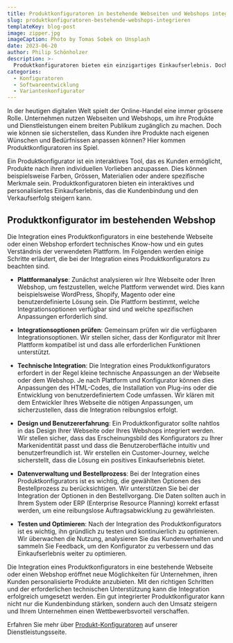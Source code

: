 ```yaml
---
title: Produktkonfiguratoren in bestehende Webseiten und Webshops integrieren
slug: produktkonfiguratoren-bestehende-webshops-integrieren
templateKey: blog-post
image: zipper.jpg
imageCaption: Photo by Tomas Sobek on Unsplash
date: 2023-06-20
author: Philip Schönholzer
description: >-
  Produktkonfiguratoren bieten ein einzigartiges Einkaufserlebnis. Doch wie genau werden Produktkonfiguratoren in bestehende Webseiten und Webshops integriert? Hier erfahren Sie, welche Schritte notwendig sind, um einen Produktkonfigurator nahtlos in Ihre Online-Plattform zu integrieren und somit Ihren Kunden ein personalisiertes Einkaufserlebnis zu bieten.
categories:
  - Konfiguratoren
  - Softwareentwicklung
  - Variantenkonfigurator
---
```


In der heutigen digitalen Welt spielt der Online-Handel eine immer grössere Rolle. Unternehmen nutzen Webseiten und Webshops, um ihre Produkte und Dienstleistungen einem breiten Publikum zugänglich zu machen. Doch wie können sie sicherstellen, dass Kunden ihre Produkte nach eigenen Wünschen und Bedürfnissen anpassen können? Hier kommen Produktkonfiguratoren ins Spiel.

Ein Produktkonfigurator ist ein interaktives Tool, das es Kunden ermöglicht, Produkte nach ihren individuellen Vorlieben anzupassen. Dies können beispielsweise Farben, Grössen, Materialien oder andere spezifische Merkmale sein. Produktkonfiguratoren bieten ein interaktives und personalisiertes Einkaufserlebnis, das die Kundenbindung und den Verkaufserfolg steigern kann.

## Produktkonfigurator im bestehenden Webshop

Die Integration eines Produktkonfigurators in eine bestehende Webseite oder einen Webshop erfordert technisches Know-how und ein gutes Verständnis der verwendeten Plattform. Im Folgenden werden einige Schritte erläutert, die bei der Integration eines Produktkonfigurators zu beachten sind.

- **Plattformanalyse**: Zunächst analysieren wir Ihre Webseite oder Ihren Webshop, um festzustellen, welche Plattform verwendet wird. Dies kann beispielsweise WordPress, Shopify, Magento oder eine benutzerdefinierte Lösung sein. Die Plattform bestimmt, welche Integrationsoptionen verfügbar sind und welche spezifischen Anpassungen erforderlich sind.

- **Integrationsoptionen prüfen**: Gemeinsam prüfen wir die verfügbaren Integrationsoptionen. Wir stellen sicher, dass der Konfigurator mit Ihrer Plattform kompatibel ist und dass alle erforderlichen Funktionen unterstützt.

- **Technische Integration**: Die Integration eines Produktkonfigurators erfordert in der Regel kleine technische Anpassungen an der Webseite oder dem Webshop. Je nach Plattform und Konfigurator können dies Anpassungen des HTML-Codes, die Installation von Plug-ins oder die Entwicklung von benutzerdefiniertem Code umfassen. Wir klären mit dem Entwickler Ihres Webseite die nötigen Anpassungen, um sicherzustellen, dass die Integration reibungslos erfolgt.

- **Design und Benutzererfahrung**: Ein Produktkonfigurator sollte nahtlos in das Design Ihrer Webseite oder Ihres Webshops integriert werden. Wir stellen sicher, dass das Erscheinungsbild des Konfigurators zu Ihrer Markenidentität passt und dass die Benutzeroberfläche intuitiv und benutzerfreundlich ist. Wir erstellen ein Customer-Journey, welche sicherstellt, dass die Lösung ein positives Einkaufserlebnis bietet.

- **Datenverwaltung und Bestellprozess**: Bei der Integration eines Produktkonfigurators ist es wichtig, die gewählten Optionen des Bestellprozess zu berücksichtigen. Wir unterstützen Sie bei der Integration der Optionen in den Bestellvorgang. Die Daten sollten auch in Ihrem System oder ERP (Enterprise Resource Planning) korrekt erfasst werden, um eine reibungslose Auftragsabwicklung zu gewährleisten.

- **Testen und Optimieren**: Nach der Integration des Produktkonfigurators ist es wichtig, ihn gründlich zu testen und kontinuierlich zu optimieren. Wir überwachen die Nutzung, analysieren Sie das Kundenverhalten und sammeln Sie Feedback, um den Konfigurator zu verbessern und das Einkaufserlebnis weiter zu optimieren.

Die Integration eines Produktkonfigurators in eine bestehende Webseite oder einen Webshop eröffnet neue Möglichkeiten für Unternehmen, ihren Kunden personalisierte Produkte anzubieten. Mit den richtigen Schritten und der erforderlichen technischen Unterstützung kann die Integration erfolgreich umgesetzt werden. Ein gut integrierter Produktkonfigurator kann nicht nur die Kundenbindung stärken, sondern auch den Umsatz steigern und Ihrem Unternehmen einen Wettbewerbsvorteil verschaffen.

Erfahren Sie mehr über [Produkt-Konfiguratoren](/produktkonfiguratoren/) auf unserer Dienstleistungsseite.
